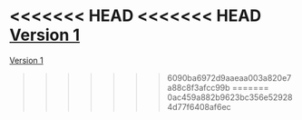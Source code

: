 
<<<<<<< HEAD
<<<<<<< HEAD
[Version 1](https://markmckee.github.io/website_essay/index.html)
=======
[Version 1](https://markmckee.github.io/website_essay)
>>>>>>> 6090ba6972d9aaeaa003a820e7a88c8f3afcc99b
=======
>>>>>>> 0ac459a882b9623bc356e529284d77f6408af6ec
